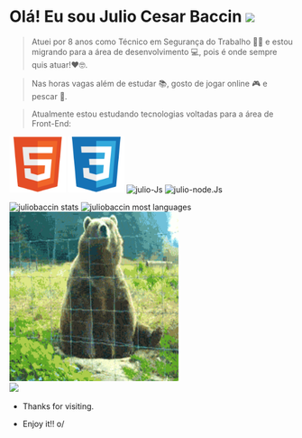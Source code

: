 # Olá! Eu sou Julio Cesar Baccin <img src="https://raw.githubusercontent.com/kaueMarques/kaueMarques/master/hi.gif" width="50px">

> Atuei por 8 anos como Técnico em Segurança do Trabalho 👷🏽 e estou migrando para a área de desenvolvimento 💻, pois é onde sempre quis atuar!❤️🤓.

> Nas horas vagas além de estudar 📚, gosto de jogar online 🎮 e pescar 🎣.

> Atualmente estou estudando tecnologias voltadas para a área de Front-End:

 
<p>
    <img align="" alt="julio-HTML" height="100em" width="100em" src="https://raw.githubusercontent.com/devicons/devicon/master/icons/html5/html5-original.svg">
    <img align="" alt="julio-CSS" height="100em" width="100em" src="https://raw.githubusercontent.com/devicons/devicon/master/icons/css3/css3-original.svg">
    <img align="" alt="julio-Js" height="100em" width="100em" src="https://cdn.jsdelivr.net/gh/devicons/devicon/icons/javascript/javascript-original.svg"/>
 <img align="" alt="julio-node.Js" height="100em" width="100em"<img src="https://cdn.jsdelivr.net/gh/devicons/devicon/icons/nodejs/nodejs-original-wordmark.svg"/>
</p>

<p>
<img width="530em" src="https://github-readme-stats.vercel.app/api?username=juliobaccin&show_icons=true&theme=vision-friendly-dark" alt="juliobaccin stats"/>
<img width="530em" src="https://github-readme-stats.vercel.app/api/top-langs/?username=juliobaccin&layout=compact&theme=vision-friendly-dark" alt="juliobaccin most languages"/>
 <br>
 <img align="" width="300em" height="300em" src="https://github.com/juliobaccin/juliobaccin/blob/main/urso-acenando.gif?raw=true">
 <br>
 <a href="https://www.linkedin.com/in/julio-cesar-baccin-1880a3a5/" target="_blank"><img src=https://img.shields.io/badge/LinkedIn-0077B5?style=for-the-badge&logo=linkedin&logoColor=white target="_blank"></a>
 
- Thanks for visiting.

- Enjoy it!! o/
</p>
